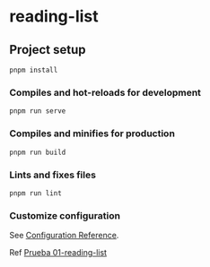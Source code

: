 # reading-list

## Project setup
```
pnpm install
```

### Compiles and hot-reloads for development
```
pnpm run serve
```

### Compiles and minifies for production
```
pnpm run build
```

### Lints and fixes files
```
pnpm run lint
```

### Customize configuration
See [Configuration Reference](https://cli.vuejs.org/config/).


Ref [Prueba 01-reading-list](https://github.com/midudev/pruebas-tecnicas/blob/main/pruebas/01-reading-list/README.md)